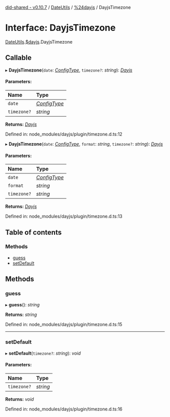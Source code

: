 [did-shared - v0.10.7](../README.md) / [DateUtils](../modules/dateutils.md) / [%24dayjs](../modules/dateutils._dayjs.md) / DayjsTimezone

# Interface: DayjsTimezone

[DateUtils](../modules/dateutils.md).[$dayjs](../modules/dateutils._dayjs.md).DayjsTimezone

## Callable

▸ **DayjsTimezone**(`date`: [*ConfigType*](../modules/dateutils._dayjs.md#configtype), `timezone?`: *string*): [*Dayjs*](../classes/dateutils._dayjs.dayjs.md)

#### Parameters:

Name | Type |
:------ | :------ |
`date` | [*ConfigType*](../modules/dateutils._dayjs.md#configtype) |
`timezone?` | *string* |

**Returns:** [*Dayjs*](../classes/dateutils._dayjs.dayjs.md)

Defined in: node_modules/dayjs/plugin/timezone.d.ts:12

▸ **DayjsTimezone**(`date`: [*ConfigType*](../modules/dateutils._dayjs.md#configtype), `format`: *string*, `timezone?`: *string*): [*Dayjs*](../classes/dateutils._dayjs.dayjs.md)

#### Parameters:

Name | Type |
:------ | :------ |
`date` | [*ConfigType*](../modules/dateutils._dayjs.md#configtype) |
`format` | *string* |
`timezone?` | *string* |

**Returns:** [*Dayjs*](../classes/dateutils._dayjs.dayjs.md)

Defined in: node_modules/dayjs/plugin/timezone.d.ts:13

## Table of contents

### Methods

- [guess](dateutils._dayjs.dayjstimezone.md#guess)
- [setDefault](dateutils._dayjs.dayjstimezone.md#setdefault)

## Methods

### guess

▸ **guess**(): *string*

**Returns:** *string*

Defined in: node_modules/dayjs/plugin/timezone.d.ts:15

___

### setDefault

▸ **setDefault**(`timezone?`: *string*): *void*

#### Parameters:

Name | Type |
:------ | :------ |
`timezone?` | *string* |

**Returns:** *void*

Defined in: node_modules/dayjs/plugin/timezone.d.ts:16
